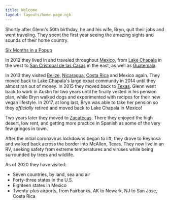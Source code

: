 ```yaml
---
title: Welcome
layout: layouts/home-page.njk
---
```

Shortly after Glenn's 50th birthday, he and his wife, Bryn, quit their jobs and went traveling. They spent the first year seeing the amazing sights and sounds of their home country.

[Six Months in a Popup](/tags/popup/)

In 2012 they lived in and traveled throughout [Mexico](/tags/mexico/), from [Lake Chapala](/tags/chapala/) in the west to [San Cristobal de las Casas](/tags/sancristobal/) in the east, as well as [Guatemala](/tags/guatemala/).

In 2013 they visited [Belize](/tags/belize/), [Nicaragua](/tags/nicaragua/), [Costa Rica](/tags/costa_rica/) and Mexico again. They moved back to Lake Chapala's large expat community in 2014 until they almost ran out of money. In 2015 they moved back to [Texas](/tags/texas/). Glenn went back to work in Austin for two years until he finally vested in his pension plan, while Bryn walked dogs and experimented with recipes for their new vegan lifestyle. In 2017, at long last, Bryn was able to take her pension so they *officially* retired and moved back to Lake Chapala in Mexico!

Two years later they moved to [Zacatecas](/tags/zacatecas/). There they enjoyed the high desert, low rent, and getting more practice in Spanish as some of the very few gringos in town.

After the initial coronavirus lockdowns began to lift, they drove to Reynosa and walked back across the border into McAllen, Texas. They now live in an RV, seeking safety from extreme temperatures and viruses while being surrounded by trees and wildlife.

As of 2020 they have visited:

- <a title="Canada, USA, Mexico, Belize, Guatemala, Nicaragua, Costa Rica">Seven countries</a>, by land, sea and air
- Forty-three states in the U.S.
- Eighteen states in Mexico
- Twenty-plus airports, from Fairbanks, AK to Newark, NJ to San Jose, Costa Rica